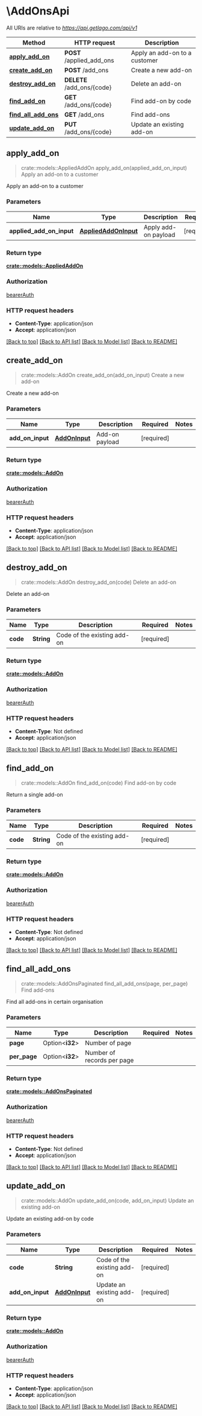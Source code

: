 # \AddOnsApi

All URIs are relative to *https://api.getlago.com/api/v1*

Method | HTTP request | Description
------------- | ------------- | -------------
[**apply_add_on**](AddOnsApi.md#apply_add_on) | **POST** /applied_add_ons | Apply an add-on to a customer
[**create_add_on**](AddOnsApi.md#create_add_on) | **POST** /add_ons | Create a new add-on
[**destroy_add_on**](AddOnsApi.md#destroy_add_on) | **DELETE** /add_ons/{code} | Delete an add-on
[**find_add_on**](AddOnsApi.md#find_add_on) | **GET** /add_ons/{code} | Find add-on by code
[**find_all_add_ons**](AddOnsApi.md#find_all_add_ons) | **GET** /add_ons | Find add-ons
[**update_add_on**](AddOnsApi.md#update_add_on) | **PUT** /add_ons/{code} | Update an existing add-on



## apply_add_on

> crate::models::AppliedAddOn apply_add_on(applied_add_on_input)
Apply an add-on to a customer

Apply an add-on to a customer

### Parameters


Name | Type | Description  | Required | Notes
------------- | ------------- | ------------- | ------------- | -------------
**applied_add_on_input** | [**AppliedAddOnInput**](AppliedAddOnInput.md) | Apply add-on payload | [required] |

### Return type

[**crate::models::AppliedAddOn**](AppliedAddOn.md)

### Authorization

[bearerAuth](../README.md#bearerAuth)

### HTTP request headers

- **Content-Type**: application/json
- **Accept**: application/json

[[Back to top]](#) [[Back to API list]](../README.md#documentation-for-api-endpoints) [[Back to Model list]](../README.md#documentation-for-models) [[Back to README]](../README.md)


## create_add_on

> crate::models::AddOn create_add_on(add_on_input)
Create a new add-on

Create a new add-on

### Parameters


Name | Type | Description  | Required | Notes
------------- | ------------- | ------------- | ------------- | -------------
**add_on_input** | [**AddOnInput**](AddOnInput.md) | Add-on payload | [required] |

### Return type

[**crate::models::AddOn**](AddOn.md)

### Authorization

[bearerAuth](../README.md#bearerAuth)

### HTTP request headers

- **Content-Type**: application/json
- **Accept**: application/json

[[Back to top]](#) [[Back to API list]](../README.md#documentation-for-api-endpoints) [[Back to Model list]](../README.md#documentation-for-models) [[Back to README]](../README.md)


## destroy_add_on

> crate::models::AddOn destroy_add_on(code)
Delete an add-on

Delete an add-on

### Parameters


Name | Type | Description  | Required | Notes
------------- | ------------- | ------------- | ------------- | -------------
**code** | **String** | Code of the existing add-on | [required] |

### Return type

[**crate::models::AddOn**](AddOn.md)

### Authorization

[bearerAuth](../README.md#bearerAuth)

### HTTP request headers

- **Content-Type**: Not defined
- **Accept**: application/json

[[Back to top]](#) [[Back to API list]](../README.md#documentation-for-api-endpoints) [[Back to Model list]](../README.md#documentation-for-models) [[Back to README]](../README.md)


## find_add_on

> crate::models::AddOn find_add_on(code)
Find add-on by code

Return a single add-on

### Parameters


Name | Type | Description  | Required | Notes
------------- | ------------- | ------------- | ------------- | -------------
**code** | **String** | Code of the existing add-on | [required] |

### Return type

[**crate::models::AddOn**](AddOn.md)

### Authorization

[bearerAuth](../README.md#bearerAuth)

### HTTP request headers

- **Content-Type**: Not defined
- **Accept**: application/json

[[Back to top]](#) [[Back to API list]](../README.md#documentation-for-api-endpoints) [[Back to Model list]](../README.md#documentation-for-models) [[Back to README]](../README.md)


## find_all_add_ons

> crate::models::AddOnsPaginated find_all_add_ons(page, per_page)
Find add-ons

Find all add-ons in certain organisation

### Parameters


Name | Type | Description  | Required | Notes
------------- | ------------- | ------------- | ------------- | -------------
**page** | Option<**i32**> | Number of page |  |
**per_page** | Option<**i32**> | Number of records per page |  |

### Return type

[**crate::models::AddOnsPaginated**](AddOnsPaginated.md)

### Authorization

[bearerAuth](../README.md#bearerAuth)

### HTTP request headers

- **Content-Type**: Not defined
- **Accept**: application/json

[[Back to top]](#) [[Back to API list]](../README.md#documentation-for-api-endpoints) [[Back to Model list]](../README.md#documentation-for-models) [[Back to README]](../README.md)


## update_add_on

> crate::models::AddOn update_add_on(code, add_on_input)
Update an existing add-on

Update an existing add-on by code

### Parameters


Name | Type | Description  | Required | Notes
------------- | ------------- | ------------- | ------------- | -------------
**code** | **String** | Code of the existing add-on | [required] |
**add_on_input** | [**AddOnInput**](AddOnInput.md) | Update an existing add-on | [required] |

### Return type

[**crate::models::AddOn**](AddOn.md)

### Authorization

[bearerAuth](../README.md#bearerAuth)

### HTTP request headers

- **Content-Type**: application/json
- **Accept**: application/json

[[Back to top]](#) [[Back to API list]](../README.md#documentation-for-api-endpoints) [[Back to Model list]](../README.md#documentation-for-models) [[Back to README]](../README.md)

